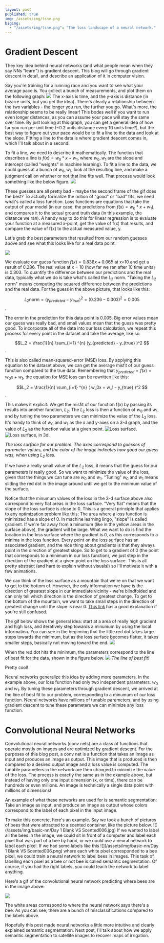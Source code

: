 ```yaml
---
layout: post
published: true
img: /assets/img/tsne.png
bigimg:
  - "/assets/img/tsne.png": "The loss landscape of a neural network."
---
```


# Gradient Descent

They key idea behind neural networks (and what people mean when they say NNs "learn") is gradient
descent. This blog will go through gradient descent in detail, and describe an application of it in
computer vision.

Say you're training for a running race and you want to see what your average pace is. You collect a
bunch of measurements, and plot them on the following graph:
![](/assets/img/basic-nn/fake-data.png)
The x-axis is time, and the y-axis is distance (in bizarre units, but you get the idea). There's
clearly a relationship between the two variables - the longer you run, the further you go. What's
more, the relationship seems to be really linear! This bodes well if you want to run even longer
distances, as you can assume your pace will stay the same over time. By just looking at this graph,
you can get a general idea of how far you run per unit time (~0.2 units distance every 10 units
time?), but the best way to figure out your pace would be to fit a line to the data and look at the
slope. Fitting a line to the data is where gradient descent comes in, which I'll talk about in a
second.

To fit a line, we need to describe it mathematically. The function that describes a line is
$f(x) = w_0 * x + w_1$, where $w_0, w_1$ are the slope and intercept (called "weights" in
machine learning). To fit a line to the data, we could guess at a bunch of $w_0, w_1$, look at
the resulting line, and make a judgment call on whether or not that line fits well. That process
would look something like the below figure.
![](/assets/img/basic-nn/guessing.gif)

These guesses are all pretty bad - maybe the second frame of the gif does the best? To actually
formalize the notion of "good" or "bad" fits, we need what's called a loss function. Loss functions
are equations that take the output of your model (in our case, the predictions from $f(x) = w_0 * x + w_1$), and compares it to the actual ground truth data (in this example, the distance we ran).
A handy way to do this for linear regression is to evaluate your function at a measured x-point, get
the value of f(x) that results, and compare the value of f(x) to the actual measured value, y.

Let's grab the best parameters that resulted from our random guesses above and see what this looks
like for a real data point.

![](/assets/img/basic-nn/misfit.png)

We evaluate our guess function $f(x) = 0.838x + 0.065$ at x=10 and get a result of 0.236. The real
value at x = 10 (how far we ran after 10 time units) is 0.303. To quantify the difference between
our predictions and the real data, typically what we do is take what's called the $L_2$ norm.
"Taking the $L_2$ norm" means computing the squared difference between the predictions and the real
data. For the guess in the above picture, that looks like this:

$$ L_2 \text{norm} = (y_{predicted} - y_{true})^2 = (0.236 - 0.303)^2 = 0.005 $$. 

The error in the prediction for this data point is 0.005. Big error values mean our guess was really
bad, and small values mean that the guess was pretty good. To incorporate all of the data into our
loss calculation, we repeat this process for every point in the dataset and take the average, like
so:

$$L_2 = \frac{1}{n} \sum_{i=1} ^{n} (y_{predicted} - y_{true} )^2 $$. 

This is also called mean-squared-error (MSE) loss. By applying this equation to the dataset above,
we can get the average misfit of our guess function compared to the true data. Remembering that
$y_{predicted} = f(x) = w_0x + w_1$, the equation for MSE loss can be rewritten like this:

$$L_2 = \frac{1}{n} \sum_{i=1} ^{n} ( w_0x + w_1 - y_{true} )^2 $$. 

This makes it explicit: We get the misfit of our function f(x) by passing its results into another
function, $L_2$. The $L_2$ loss is then a function of $w_0$ and $w_1$, and by tuning the two
parameters we can minimize the value of the $L_2$ loss. It's handy to think of $w_0$ and
$w_1$ as the x and y-axes on a 3-d graph, and the value of $L_2$ as the function value at a given
point.
 ![Loss surface.](/assets/img/basic-nn/loss-surface.png)
 ![Loss surface, in 3d.](/assets/img/basic-nn/loss-surface-3d.png)

*The loss surface for our problem. The axes correspond to guesses of parameter values, and the color
of the image indicates how good our guess was, when using $L_2$ loss.*

If we have a really small value of the $L_2$ loss, it means that the guess for our parameters is
really good. So we want to minimize the value of the loss, given that the things we can tune are
$w_0$ and $w_1$. "Tuning" $w_0$ and $w_1$ means sliding the red dot in the image around until we get
to the minimum value of the surface. 

Notice that the minumum values of the loss in the 3-d surface above also correspond to very flat
areas in the loss surface. "Very flat" means that the slope of the loss surface is close to 0. This
is a general principle that applies to any optimization problem like this: The area where a loss
function is minimized has a slope of 0. In machine learning lingo, "slope" is called
gradient. If we're far away from a minumum (like in the yellow areas in the surface above), the
gradient will be large. What we want to do is find the location in the loss surface where the
gradient is 0, as this corresponds to a minima in the loss function. Every point on the loss surface
has an associated gradient, and the nice thing about gradients is that they always point in the
direction of greatest slope. So to get to a gradient of 0 (the point that corresponds to a minimum
in our loss function), we just step in the direction of the gradient at a given point on the loss
surface. This is all pretty abstract (and hard to explain without visuals!) so I'll motivate it with
a few animations.

We can think of the loss surface as a mountain that we're on that we want to get to the bottom of.
However, the only information we have is the direction of greatest slope in our immediate vicinity -
we're blindfolded and can only tell which direction is the direction of greatest change. To get to
the bottom of the mountain, we want to take small steps in the direction of greatest change until
the slope is near 0. [This link](https://ml-cheatsheet.readthedocs.io/en/latest/gradient_descent.html) has a good explanation if you're still confused.

The gif below shows the general idea: start at a area of really high gradient and high loss, and
iteratively step towards a minumum by using the local information. You can see in the beginning that
the little red dot takes large steps towards the minimum, but as the loss surface becomes flatter,
it takes smaller steps, basically not moving toward the end.
![](/assets/img/basic-nn/grad-descent.gif)

When the red dot hits the minimum, the parameters correspond to the line of best fit for the data,
shown in the figure below.
![](/assets/img/basic-nn/lobf.png)
*The line of best fit!*

Pretty cool! 

Neural networks generalize this idea by adding more parameters. In the example above, our
loss function had only two independent parameters: $w_0$ and $w_1$. By tuning these parameters
through gradient descent, we arrived at the line of best fit to our problem, corresponding to a
minumum of our loss function. Neural networks have millions of tunable parameters, and by using
gradient descent to tune these parameters we can minimize any loss function. 

# Convolutional Neural Networks

Convolutional neural networks (conv nets) are a class of functions that operate mostly on images and
are optimized by gradient descent. For the purposes of this blog post, a conv net is a function
that takes an image as input and produces an image as output. This image that is produced is then
compared to a desired output image and a loss value is computed. The tunable parameters in the
network are then changed to minimize the value of the loss. The process is exactly the same as in
the example above, but instead of having only one input dimension (x, or time), there can be
hundreds or even millions. An image is technically a single data point with millions of dimensions!

An example of what these networks are used for is semantic segmentation: Take an image as input, and
produce an image as output whose colors correspond to the label of each pixel in the input image.

To make this concrete, here's an example. Say we took a bunch of pictures of bees that were
attracted to a scented container, like the picture below.
![](/assets/img/basic-nn/Day 1 Blank VS Scented006.jpg)
If we wanted to label all the bees in the image, we could sit in front of a computer and label each
pixel that was part of a bee by hand, or we could use a neural network to label each pixel. If we
had some labels like this 
![](/assets/img/basic-nn/Day 1 Blank VS Scented006.png)
where each white pixel corresponded to a bee pixel, we could train a neural network to label bees in
images. This task of labelling each pixel as a bee or not bee is called semantic segmentation. Of
course, if you had the right labels, you could teach the network to label anything.

Here's a gif of the convolutional neural network predicting where bees are in the image above:

![](/assets/img/basic-nn/bee-gif.gif)

The white areas correspond to where the neural network says there's a bee. As you can see,
there are a bunch of misclassifications compared to the labels above.

Hopefully this post made neural networks a little more intuitive and clearly explained semantic
segmentation. Next post, I'll talk about how we apply semantic segmentation to satellite images to
recover maps of irrigation.

